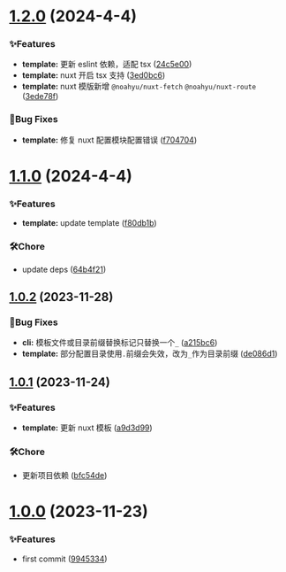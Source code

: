 # [1.2.0](https://github.com/Noah-Ywh/project-cli/compare/v1.1.0...v1.2.0) (2024-4-4)

### ✨Features

- **template:** 更新 eslint 依赖，适配 tsx ([24c5e00](https://github.com/Noah-Ywh/project-cli/commit/24c5e00a216bcf90d8c4e572abade4b6b9c42898))
- **template:** nuxt 开启 tsx 支持 ([3ed0bc6](https://github.com/Noah-Ywh/project-cli/commit/3ed0bc6369b2aac724e74cf0c244c6a04bdf5a7d))
- **template:** nuxt 模版新增 `@noahyu/nuxt-fetch` `@noahyu/nuxt-route` ([3ede78f](https://github.com/Noah-Ywh/project-cli/commit/3ede78ffa401e44dc05f6fd93d74639b8c1267f9))

### 🐛Bug Fixes

- **template:** 修复 nuxt 配置模块配置错误 ([f704704](https://github.com/Noah-Ywh/project-cli/commit/f7047046c611aa4084a583105a390ae4e1111429))

# [1.1.0](https://github.com/Noah-Ywh/project-cli/compare/v1.0.2...v1.1.0) (2024-4-4)

### ✨Features

- **template:** update template ([f80db1b](https://github.com/Noah-Ywh/project-cli/commit/f80db1bd0ee12f9b73acfb55859c07980aafc570))

### 🛠️Chore

- update deps ([64b4f21](https://github.com/Noah-Ywh/project-cli/commit/64b4f2109c98d602988c5f533b6d2ac59330075b))

## [1.0.2](https://github.com/Noah-Ywh/project-cli/compare/v1.0.1...v1.0.2) (2023-11-28)

### 🐛Bug Fixes

- **cli:** 模板文件或目录前缀替换标记只替换一个`_` ([a215bc6](https://github.com/Noah-Ywh/project-cli/commit/a215bc6338d0596dd6eb7a22471df5d3dbe70f1e))
- **template:** 部分配置目录使用`.`前缀会失效，改为`_`作为目录前缀 ([de086d1](https://github.com/Noah-Ywh/project-cli/commit/de086d1fae76278f69d9332298b73d4aa946211b))

## [1.0.1](https://github.com/Noah-Ywh/project-cli/compare/v1.0.0...v1.0.1) (2023-11-24)

### ✨Features

- **template:** 更新 nuxt 模板 ([a9d3d99](https://github.com/Noah-Ywh/project-cli/commit/a9d3d991a9a0595523d676fc0bb53fb5ff12c1fc))

### 🛠️Chore

- 更新项目依赖 ([bfc54de](https://github.com/Noah-Ywh/project-cli/commit/bfc54de09dd3f42326bb833bb410e5c915d3106f))

# [1.0.0](https://github.com/Noah-Ywh/project-cli/compare/99453349b9449801ff0727e1a3b8ebebfe6be8ba...v1.0.0) (2023-11-23)

### ✨Features

- first commit ([9945334](https://github.com/Noah-Ywh/project-cli/commit/99453349b9449801ff0727e1a3b8ebebfe6be8ba))

